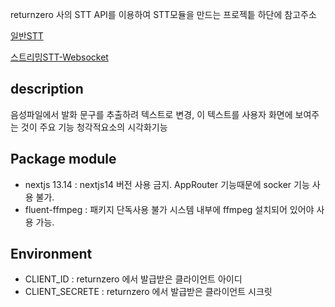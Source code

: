returnzero 사의 STT API를 이용하여 STT모듈을 만드는 프로젝틑
하단에 참고주소

[일반STT](https://developers.rtzr.ai/docs/stt-streaming/)

[스트리밍STT-Websocket](https://developers.rtzr.ai/docs/stt-file/)

## description

음성파일에서 발화 문구를 추출하려 텍스트로 변경, 이 텍스트를 사용자 화면에 보여주는 것이 주요 기능
청각적요소의 시각화기능

## Package module

- nextjs 13.14 : nextjs14 버전 사용 금지. AppRouter 기능때문에 socker 기능 사용 불가.
- fluent-ffmpeg : 패키지 단독사용 불가 시스템 내부에 ffmpeg 설치되어 있어야 사용 가능.

## Environment

- CLIENT_ID : returnzero 에서 발급받은 클라이언트 아이디
- CLIENT_SECRETE : returnzero 에서 발급받은 클라이언트 시크릿
